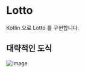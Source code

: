 # Lotto

Kotlin 으로 Lotto 를 구현합니다.

## 대략적인 도식

![image](https://user-images.githubusercontent.com/57784077/143152377-7c4fdd45-130a-4ed3-880c-07ccf539a2a9.png)

